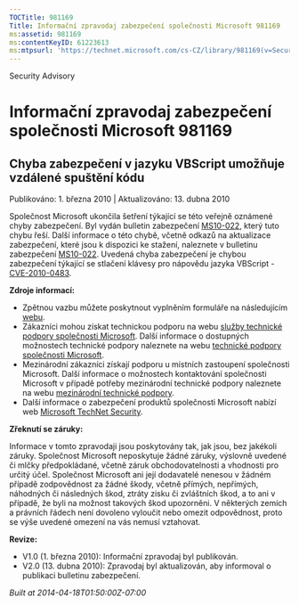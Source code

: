 ```yaml
---
TOCTitle: 981169
Title: Informační zpravodaj zabezpečení společnosti Microsoft 981169
ms:assetid: 981169
ms:contentKeyID: 61223613
ms:mtpsurl: 'https://technet.microsoft.com/cs-CZ/library/981169(v=Security.10)'
---
```


Security Advisory

Informační zpravodaj zabezpečení společnosti Microsoft 981169
=============================================================

Chyba zabezpečení v jazyku VBScript umožňuje vzdálené spuštění kódu
-------------------------------------------------------------------

Publikováno: 1. března 2010 | Aktualizováno: 13. dubna 2010

Společnost Microsoft ukončila šetření týkající se této veřejně oznámené chyby zabezpečení. Byl vydán bulletin zabezpečení [MS10-022](http://go.microsoft.com/fwlink/?linkid=184779), který tuto chybu řeší. Další informace o této chybě, včetně odkazů na aktualizace zabezpečení, které jsou k dispozici ke stažení, naleznete v bulletinu zabezpečení [MS10-022](http://go.microsoft.com/fwlink/?linkid=184779). Uvedená chyba zabezpečení je chybou zabezpečení týkající se stlačení klávesy pro nápovědu jazyka VBScript - [CVE-2010-0483](http://www.cve.mitre.org/cgi-bin/cvename.cgi?name=cve-2010-0483).

**Zdroje informací:**

-   Zpětnou vazbu můžete poskytnout vyplněním formuláře na následujícím [webu](https://support.microsoft.com/common/survey.aspx?scid=sw;en;1257&amp;showpage=1&amp;ws=technet&amp;sd=tech).
-   Zákazníci mohou získat technickou podporu na webu [služby technické podpory společnosti Microsoft](http://go.microsoft.com/fwlink/?linkid=21131). Další informace o dostupných možnostech technické podpory naleznete na webu [technické podpory společnosti Microsoft](http://support.microsoft.com/).
-   Mezinárodní zákazníci získají podporu u místních zastoupení společnosti Microsoft. Další informace o možnostech kontaktování společnosti Microsoft v případě potřeby mezinárodní technické podpory naleznete na webu [mezinárodní technické podpory](http://go.microsoft.com/fwlink/?linkid=21155).
-   Další informace o zabezpečení produktů společnosti Microsoft nabízí web [Microsoft TechNet Security](http://go.microsoft.com/fwlink/?linkid=21132).

**Zřeknutí se záruky:**

Informace v tomto zpravodaji jsou poskytovány tak, jak jsou, bez jakékoli záruky. Společnost Microsoft neposkytuje žádné záruky, výslovně uvedené či mlčky předpokládané, včetně záruk obchodovatelnosti a vhodnosti pro určitý účel. Společnost Microsoft ani její dodavatelé nenesou v žádném případě zodpovědnost za žádné škody, včetně přímých, nepřímých, náhodných či následných škod, ztráty zisku či zvláštních škod, a to ani v případě, že byli na možnost takových škod upozorněni. V některých zemích a právních řádech není dovoleno vyloučit nebo omezit odpovědnost, proto se výše uvedené omezení na vás nemusí vztahovat.

**Revize:**

-   V1.0 (1. března 2010): Informační zpravodaj byl publikován.
-   V2.0 (13. dubna 2010): Zpravodaj byl aktualizován, aby informoval o publikaci bulletinu zabezpečení.

*Built at 2014-04-18T01:50:00Z-07:00*
